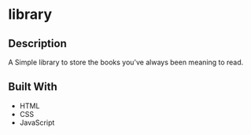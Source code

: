 # library
## Description
A Simple library to store the books you've always been meaning to read. 
## Built With
- HTML
- CSS
- JavaScript
